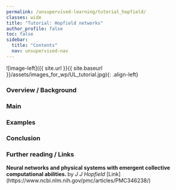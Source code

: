 ```yaml
---
permalink: /unsupervised-learning/tutorial_hopfield/
classes: wide
title: "Tutorial: Hopfield networks"
author_profile: false
toc: false
sidebar:
  title: "Contents"
  nav: unsupervised-nav
---
```



![image-left]({{ site.url }}{{ site.baseurl }}/assets/images_for_wp/UL_tutorial.jpg){: .align-left}


<h3>Overview / Background</h3>

<h3>Main</h3>

<h3>Examples</h3>

<h3>Conclusion</h3>

<h3>Further reading / Links</h3>
<b> Neural networks and physical systems with emergent collective computational abilities. </b> by <i>J J Hopfield</i>
[Link](https://www.ncbi.nlm.nih.gov/pmc/articles/PMC346238/)
